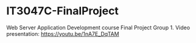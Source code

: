 # IT3047C-FinalProject
Web Server Application Development course Final Project Group 1.
Video presentation: https://youtu.be/1nA7E_DqTAM
